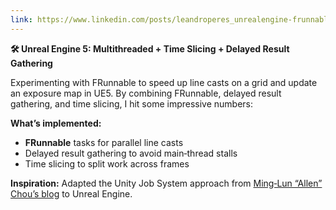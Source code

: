 ```yaml
---
link: https://www.linkedin.com/posts/leandroperes_unrealengine-frunnable-multithreading-activity-7105914700369932288-vimd
---
```


**🛠️ Unreal Engine 5: Multithreaded + Time Slicing + Delayed Result Gathering**

Experimenting with FRunnable to speed up line casts on a grid and update an exposure map in UE5. By combining FRunnable, delayed result gathering, and time slicing, I hit some impressive numbers:

**What’s implemented:**

- **FRunnable** tasks for parallel line casts
- Delayed result gathering to avoid main‑thread stalls
- Time slicing to split work across frames

**Inspiration:**
Adapted the Unity Job System approach from [Ming‑Lun “Allen” Chou’s blog](https://allenchou.net/2021/05/time-slicing) to Unreal Engine.
